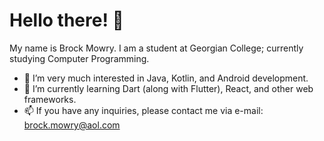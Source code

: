 # Hello there! 👋
My name is Brock Mowry. I am a student at Georgian College; currently studying Computer Programming.

- 👀 I’m very much interested in Java, Kotlin, and Android development.
- 🌱 I’m currently learning Dart (along with Flutter), React, and other web frameworks.
- 📫 If you have any inquiries, please contact me via e-mail: brock.mowry@aol.com

<!---
BrockMowry/BrockMowry is a ✨ special ✨ repository because its `README.md` (this file) appears on your GitHub profile.
You can click the Preview link to take a look at your changes.
--->
